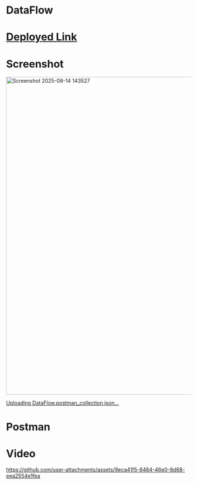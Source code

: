 # DataFlow

# [Deployed Link](https://beautiful-otter-056ce4.netlify.app/)

# Screenshot
<img width="1892" height="867" alt="Screenshot 2025-08-14 143527" src="https://github.com/user-attachments/assets/2eb79f40-8400-48ec-a6f0-211b4ca5f75a" />

[Uploading DataFlow.postman_collection.json…]()

# Postman 


# Video

https://github.com/user-attachments/assets/9eca41f5-8484-46e0-8d68-eea2554e1fea

